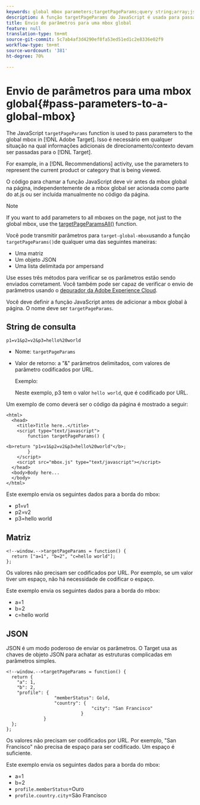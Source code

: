 ```yaml
---
keywords: global mbox parameters;targetPageParams;query string;array;json;dtm;dynamic tag management
description: A função targetPageParams do JavaScript é usada para passar parâmetros para o mbox global. Isso é necessário em qualquer cenário em que informações adicionais de direcionamento/contexto devam ser passadas para o Adobe Target.
title: Envio de parâmetros para uma mbox global
feature: null
translation-type: tm+mt
source-git-commit: 5c7ab4af3d4290ef8fa53ed51ed1c2e8336e02f9
workflow-type: tm+mt
source-wordcount: '381'
ht-degree: 70%

---
```



# Envio de parâmetros para uma mbox global{#pass-parameters-to-a-global-mbox}

The JavaScript `targetPageParams` function is used to pass parameters to the global mbox in [!DNL Adobe Target]. Isso é necessário em qualquer situação na qual informações adicionais de direcionamento/contexto devam ser passadas para o [!DNL Target].

For example, in a [!DNL Recommendations] activity, use the parameters to represent the current product or category that is being viewed.

O código para chamar a função JavaScript deve vir antes da mbox global na página, independentemente de a mbox global ser acionada como parte do at.js ou ser incluída manualmente no código da página.

>[!NOTE]
>
>If you want to add parameters to all mboxes on the page, not just to the global mbox, use the [targetPageParamsAll()](/help/c-implementing-target/c-implementing-target-for-client-side-web/targetpageparamsall.md) function.

Você pode transmitir parâmetros para `target-global-mbox`usando a função `targetPageParams()`de qualquer uma das seguintes maneiras:

* Uma matriz
* Um objeto JSON
* Uma lista delimitada por ampersand

Use esses três métodos para verificar se os parâmetros estão sendo enviados corretament. Você também pode ser capaz de verificar o envio de parâmetros usando o [depurador da Adobe Experience Cloud](https://experienceleague.adobe.com/docs/debugger/using/experience-cloud-debugger.html).

Você deve definir a função JavaScript antes de adicionar a mbox global à página. O nome deve ser `targetPageParams`.

## String de consulta

```
p1=v1&p2=v2&p3=hello%20world
```

* Nome: `targetPageParams`
* Valor de retorno: a &quot;&amp;&quot; parâmetros delimitados, com valores de parâmetro codificados por URL.

   Exemplo:

   Neste exemplo, p3 tem o valor `hello world`, que é codificado por URL.

Um exemplo de como deverá ser o código da página é mostrado a seguir:

```
<html> 
  <head> 
    <title>Title here..</title> 
    <script type="text/javascript"> 
        function targetPageParams() { 
           
<b>return "p1=v1&p2=v2&p3=hello%20world"</b>; 
        } 
    </script> 
    <script src="mbox.js" type="text/javascript"></script> 
  </head> 
  <body>Body here... 
  </body> 
</html>
```

Este exemplo envia os seguintes dados para a borda do mbox:

* p1=v1
* p2=v2
* p3=hello world

## Matriz

```
<!--window.-->targetPageParams = function() { 
  return ["a=1", "b=2", "c=hello world"]; 
}; 
```

Os valores não precisam ser codificados por URL. Por exemplo, se um valor tiver um espaço, não há necessidade de codificar o espaço.

Este exemplo envia os seguintes dados para a borda do mbox:

* a=1
* b=2
* c=hello world

## JSON

JSON é um modo poderoso de enviar os parâmetros. O Target usa as chaves de objeto JSON para achatar as estruturas complicadas em parâmetros simples.

```
<!--window.-->targetPageParams = function() { 
  return { 
    "a": 1, 
    "b": 2, 
    "profile": { 
                  "memberStatus": Gold, 
                  "country": { 
                                "city": "San Francisco" 
                            } 
              } 
  }; 
}; 
```

Os valores não precisam ser codificados por URL. Por exemplo, &quot;San Francisco&quot; não precisa de espaço para ser codificado. Um espaço é suficiente.

Este exemplo envia os seguintes dados para a borda do mbox:

* a=1
* b=2
* `profile.memberStatus`=Ouro
* `profile.country.city`=São Francisco